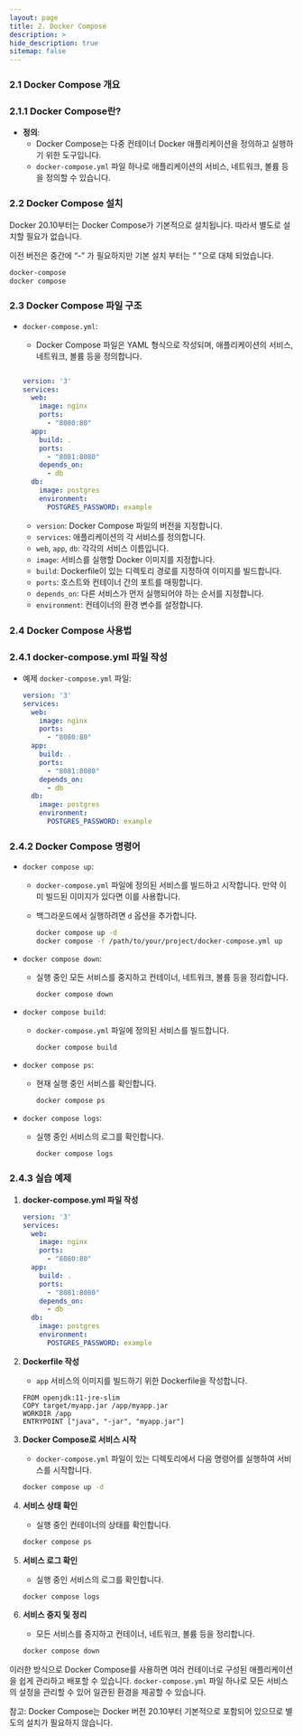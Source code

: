 ```yaml
---
layout: page
title: 2. Docker Compose
description: >
hide_description: true
sitemap: false
---
```


### 2.1 Docker Compose 개요

### 2.1.1 Docker Compose란?

- **정의**:
    - Docker Compose는 다중 컨테이너 Docker 애플리케이션을 정의하고 실행하기 위한 도구입니다.
    - `docker-compose.yml` 파일 하나로 애플리케이션의 서비스, 네트워크, 볼륨 등을 정의할 수 있습니다.

### 2.2 Docker Compose 설치

Docker 20.10부터는 Docker Compose가 기본적으로 설치됩니다. 따라서 별도로 설치할 필요가 없습니다.

이전 버전은 중간에 “-” 가 필요하지만 기본 설치 부터는 “ ”으로 대체 되었습니다.

```bash
docker-compose
docker compose
```

### 2.3 Docker Compose 파일 구조

- `docker-compose.yml`:
    - Docker Compose 파일은 YAML 형식으로 작성되며, 애플리케이션의 서비스, 네트워크, 볼륨 등을 정의합니다.

    ```yaml
    
    version: '3'
    services:
      web:
        image: nginx
        ports:
          - "8080:80"
      app:
        build: .
        ports:
          - "8081:8080"
        depends_on:
          - db
      db:
        image: postgres
        environment:
          POSTGRES_PASSWORD: example
    
    ```

    - `version`: Docker Compose 파일의 버전을 지정합니다.
    - `services`: 애플리케이션의 각 서비스를 정의합니다.
    - `web`, `app`, `db`: 각각의 서비스 이름입니다.
    - `image`: 서비스를 실행할 Docker 이미지를 지정합니다.
    - `build`: Dockerfile이 있는 디렉토리 경로를 지정하여 이미지를 빌드합니다.
    - `ports`: 호스트와 컨테이너 간의 포트를 매핑합니다.
    - `depends_on`: 다른 서비스가 먼저 실행되어야 하는 순서를 지정합니다.
    - `environment`: 컨테이너의 환경 변수를 설정합니다.

### 2.4 Docker Compose 사용법

### 2.4.1 docker-compose.yml 파일 작성

- 예제 `docker-compose.yml` 파일:

    ```yaml
    version: '3'
    services:
      web:
        image: nginx
        ports:
          - "8080:80"
      app:
        build: .
        ports:
          - "8081:8080"
        depends_on:
          - db
      db:
        image: postgres
        environment:
          POSTGRES_PASSWORD: example
    
    ```


### 2.4.2 Docker Compose 명령어

- `docker compose up`:
    - `docker-compose.yml` 파일에 정의된 서비스를 빌드하고 시작합니다. 만약 이미 빌드된 이미지가 있다면 이를 사용합니다.
    - 백그라운드에서 실행하려면 `d` 옵션을 추가합니다.

        ```bash
        docker compose up -d
        docker compose -f /path/to/your/project/docker-compose.yml up
        ```

- `docker compose down`:
    - 실행 중인 모든 서비스를 중지하고 컨테이너, 네트워크, 볼륨 등을 정리합니다.

        ```bash
        docker compose down
        ```

- `docker compose build`:
    - `docker-compose.yml` 파일에 정의된 서비스를 빌드합니다.

        ```bash
        docker compose build
        ```

- `docker compose ps`:
    - 현재 실행 중인 서비스를 확인합니다.

        ```bash
        docker compose ps
        ```

- `docker compose logs`:
    - 실행 중인 서비스의 로그를 확인합니다.

        ```bash
        docker compose logs
        ```


### 2.4.3 실습 예제

1. **docker-compose.yml 파일 작성**

    ```yaml
    version: '3'
    services:
      web:
        image: nginx
        ports:
          - "8080:80"
      app:
        build: .
        ports:
          - "8081:8080"
        depends_on:
          - db
      db:
        image: postgres
        environment:
          POSTGRES_PASSWORD: example
    
    ```

2. **Dockerfile 작성**
    - `app` 서비스의 이미지를 빌드하기 위한 Dockerfile을 작성합니다.

    ```
    FROM openjdk:11-jre-slim
    COPY target/myapp.jar /app/myapp.jar
    WORKDIR /app
    ENTRYPOINT ["java", "-jar", "myapp.jar"]
    ```

3. **Docker Compose로 서비스 시작**
    - `docker-compose.yml` 파일이 있는 디렉토리에서 다음 명령어를 실행하여 서비스를 시작합니다.

    ```bash
    docker compose up -d
    ```

4. **서비스 상태 확인**
    - 실행 중인 컨테이너의 상태를 확인합니다.

    ```bash
    docker compose ps
    ```

5. **서비스 로그 확인**
    - 실행 중인 서비스의 로그를 확인합니다.

    ```bash
    docker compose logs
    ```

6. **서비스 중지 및 정리**
    - 모든 서비스를 중지하고 컨테이너, 네트워크, 볼륨 등을 정리합니다.

    ```bash
    docker compose down
    ```


이러한 방식으로 Docker Compose를 사용하면 여러 컨테이너로 구성된 애플리케이션을 쉽게 관리하고 배포할 수 있습니다. `docker-compose.yml` 파일 하나로 모든 서비스의 설정을 관리할 수 있어 일관된 환경을 제공할 수 있습니다.

참고: Docker Compose는 Docker 버전 20.10부터 기본적으로 포함되어 있으므로 별도의 설치가 필요하지 않습니다.